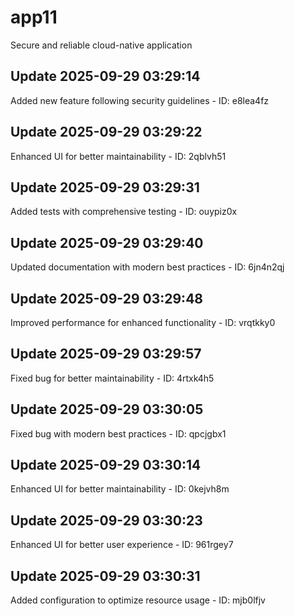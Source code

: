# app11
Secure and reliable cloud-native application

## Update 2025-09-29 03:29:14
Added new feature following security guidelines - ID: e8lea4fz


## Update 2025-09-29 03:29:22
Enhanced UI for better maintainability - ID: 2qblvh51


## Update 2025-09-29 03:29:31
Added tests with comprehensive testing - ID: ouypiz0x


## Update 2025-09-29 03:29:40
Updated documentation with modern best practices - ID: 6jn4n2qj


## Update 2025-09-29 03:29:48
Improved performance for enhanced functionality - ID: vrqtkky0


## Update 2025-09-29 03:29:57
Fixed bug for better maintainability - ID: 4rtxk4h5


## Update 2025-09-29 03:30:05
Fixed bug with modern best practices - ID: qpcjgbx1


## Update 2025-09-29 03:30:14
Enhanced UI for better maintainability - ID: 0kejvh8m


## Update 2025-09-29 03:30:23
Enhanced UI for better user experience - ID: 961rgey7


## Update 2025-09-29 03:30:31
Added configuration to optimize resource usage - ID: mjb0lfjv

